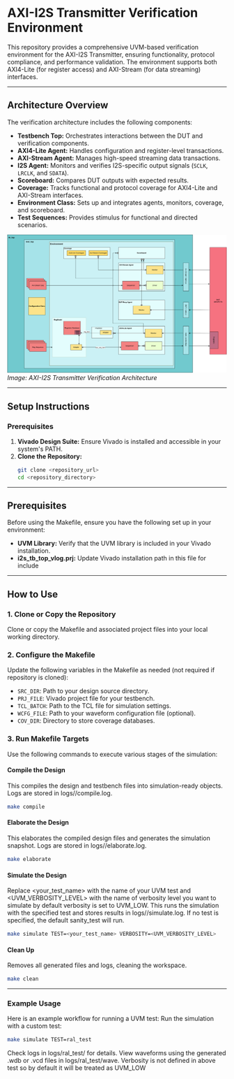 # AXI-I2S Transmitter Verification Environment

This repository provides a comprehensive UVM-based verification environment for the AXI-I2S Transmitter, ensuring functionality, protocol compliance, and performance validation. The environment supports both AXI4-Lite (for register access) and AXI-Stream (for data streaming) interfaces.

---

## **Architecture Overview**

The verification architecture includes the following components:
- **Testbench Top:** Orchestrates interactions between the DUT and verification components.
- **AXI4-Lite Agent:** Handles configuration and register-level transactions.
- **AXI-Stream Agent:** Manages high-speed streaming data transactions.
- **I2S Agent:** Monitors and verifies I2S-specific output signals (`SCLK`, `LRCLK`, and `SDATA`).
- **Scoreboard:** Compares DUT outputs with expected results.
- **Coverage:** Tracks functional and protocol coverage for AXI4-Lite and AXI-Stream interfaces.
- **Environment Class:** Sets up and integrates agents, monitors, coverage, and scoreboard.
- **Test Sequences:** Provides stimulus for functional and directed scenarios.

![Verification Architecture](resources/TCP-Test_bench_structure.png)  
*Image: AXI-I2S Transmitter Verification Architecture*

---

## **Setup Instructions**

### **Prerequisites**
1. **Vivado Design Suite:** Ensure Vivado is installed and accessible in your system's PATH.
2. **Clone the Repository:**  
   ```bash
   git clone <repository_url>
   cd <repository_directory>
---

## Prerequisites
Before using the Makefile, ensure you have the following set up in your environment:
- **UVM Library:** Verify that the UVM library is included in your Vivado installation.
- **i2s_tb_top_vlog.prj:** Update Vivado installation path in this file for include
---

## How to Use

### 1. **Clone or Copy the Repository**
   Clone or copy the Makefile and associated project files into your local working directory.

### 2. **Configure the Makefile**
   Update the following variables in the Makefile as needed (not required if repository is cloned):
   - `SRC_DIR`: Path to your design source directory.
   - `PRJ_FILE`: Vivado project file for your testbench.
   - `TCL_BATCH`: Path to the TCL file for simulation settings.
   - `WCFG_FILE`: Path to your waveform configuration file (optional).
   - `COV_DIR`: Directory to store coverage databases.
   
### 3. **Run Makefile Targets**
   Use the following commands to execute various stages of the simulation:

   #### Compile the Design
   This compiles the design and testbench files into simulation-ready objects. Logs are stored in logs/<TEST>/compile.log.
   ```bash
   make compile
```
   #### Elaborate the Design
   This elaborates the compiled design files and generates the simulation snapshot. Logs are stored in logs/<TEST>/elaborate.log.
   ```bash
   make elaborate
```
   #### Simulate the Design
   Replace <your_test_name> with the name of your UVM test and <UVM_VERBOSITY_LEVEL> with the name of verbosity level you want to simulate by default verbosity is set to UVM_LOW. This runs the simulation with the specified test and stores results 
   in logs/<TEST>/simulate.log.
   If no test is specified, the default sanity_test will run.
   ```bash
   make simulate TEST=<your_test_name> VERBOSITY=<UVM_VERBOSITY_LEVEL>
```
   #### Clean Up
   Removes all generated files and logs, cleaning the workspace.
   ```bash
   make clean
```
---
   ### Example Usage
   Here is an example workflow for running a UVM test:
   Run the simulation with a custom test:
   ```bash
   make simulate TEST=ral_test
```
   Check logs in logs/ral_test/ for details.
   View waveforms using the generated .wdb or .vcd files in logs/ral_test/wave.
   Verbosity is not defined in above test so by default it will be treated as UVM_LOW



